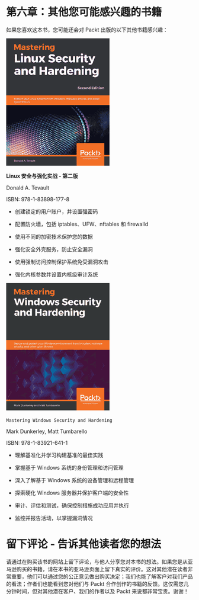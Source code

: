 # 第六章：其他您可能感兴趣的书籍

如果您喜欢这本书，您可能还会对 Packt 出版的以下其他书籍感兴趣：

![](img/B15237.png)

**Linux 安全与强化实战 - 第二版**

Donald A. Tevault

ISBN: 978-1-83898-177-8

+   创建锁定的用户账户，并设置强密码

+   配置防火墙，包括 iptables、UFW、nftables 和 firewalld

+   使用不同的加密技术保护您的数据

+   强化安全外壳服务，防止安全漏洞

+   使用强制访问控制保护系统免受漏洞攻击

+   强化内核参数并设置内核级审计系统

![](img/B15443.png)

`Mastering Windows Security and Hardening`

Mark Dunkerley, Matt Tumbarello

ISBN: 978-1-83921-641-1

+   理解基准化并学习构建基准的最佳实践

+   掌握基于 Windows 系统的身份管理和访问管理

+   深入了解基于 Windows 系统的设备管理和远程管理

+   探索硬化 Windows 服务器并保护客户端的安全性

+   审计、评估和测试，确保控制措施成功应用并执行

+   监控并报告活动，以掌握漏洞情况

# 留下评论 - 告诉其他读者您的想法

请通过在购买该书的网站上留下评论，与他人分享您对本书的想法。如果您是从亚马逊购买的书籍，请在本书的亚马逊页面上留下真实的评价。这对其他潜在读者非常重要，他们可以通过您的公正意见做出购买决定；我们也能了解客户对我们产品的看法；作者们也能看到您对他们与 Packt 合作创作的书籍的反馈。这仅需您几分钟时间，但对其他潜在客户、我们的作者以及 Packt 来说都非常宝贵。谢谢！
